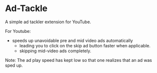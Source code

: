 # Ad-Tackle
A simple ad tackler extension for YouTube.

For Youtube:
- speeds up unavoidable pre and mid video ads automatically
  - leading you to click on the skip ad button faster when applicable.
  - skipping mid-video ads completely.

Note: The ad play speed has kept low so that one realizes that an ad was sped up.
